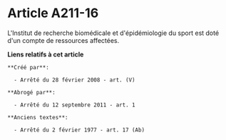 # Article A211-16

L'Institut de recherche biomédicale et d'épidémiologie du sport est doté d'un compte de ressources affectées.

**Liens relatifs à cet article**

	**Créé par**:

	  - Arrêté du 28 février 2008 - art. (V)

	**Abrogé par**:

	  - Arrêté du 12 septembre 2011 - art. 1

	**Anciens textes**:

	  - Arrêté du 2 février 1977 - art. 17 (Ab)
